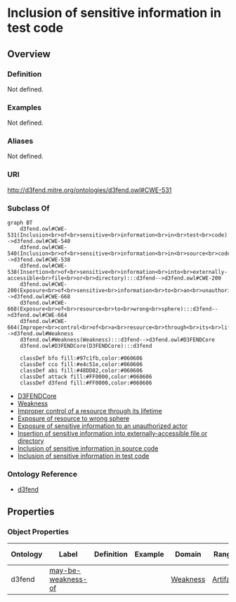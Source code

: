 # Inclusion of sensitive information in test code

## Overview

### Definition
Not defined.

### Examples
Not defined.

### Aliases
Not defined.

### URI
http://d3fend.mitre.org/ontologies/d3fend.owl#CWE-531

### Subclass Of
```mermaid
graph BT
    d3fend.owl#CWE-531(Inclusion<br>of<br>sensitive<br>information<br>in<br>test<br>code):::d3fend-->d3fend.owl#CWE-540
    d3fend.owl#CWE-540(Inclusion<br>of<br>sensitive<br>information<br>in<br>source<br>code):::d3fend-->d3fend.owl#CWE-538
    d3fend.owl#CWE-538(Insertion<br>of<br>sensitive<br>information<br>into<br>externally-accessible<br>file<br>or<br>directory):::d3fend-->d3fend.owl#CWE-200
    d3fend.owl#CWE-200(Exposure<br>of<br>sensitive<br>information<br>to<br>an<br>unauthorized<br>actor):::d3fend-->d3fend.owl#CWE-668
    d3fend.owl#CWE-668(Exposure<br>of<br>resource<br>to<br>wrong<br>sphere):::d3fend-->d3fend.owl#CWE-664
    d3fend.owl#CWE-664(Improper<br>control<br>of<br>a<br>resource<br>through<br>its<br>lifetime):::d3fend-->d3fend.owl#Weakness
    d3fend.owl#Weakness(Weakness):::d3fend-->d3fend.owl#D3FENDCore
    d3fend.owl#D3FENDCore(D3FENDCore):::d3fend
    
    classDef bfo fill:#97c1fb,color:#060606
    classDef cco fill:#e4c51e,color:#060606
    classDef abi fill:#48DD82,color:#060606
    classDef attack fill:#FF0000,color:#060606
    classDef d3fend fill:#FF0000,color:#060606
```

- [D3FENDCore](/docs/ontology/reference/model/D3FENDCore/D3FENDCore.md)
- [Weakness](/docs/ontology/reference/model/D3FENDCore/Weakness/Weakness.md)
- [Improper control of a resource through its lifetime](/docs/ontology/reference/model/D3FENDCore/Weakness/Improper%20control%20of%20a%20resource%20through%20its%20lifetime/Improper%20control%20of%20a%20resource%20through%20its%20lifetime.md)
- [Exposure of resource to wrong sphere](/docs/ontology/reference/model/D3FENDCore/Weakness/Improper%20control%20of%20a%20resource%20through%20its%20lifetime/Exposure%20of%20resource%20to%20wrong%20sphere/Exposure%20of%20resource%20to%20wrong%20sphere.md)
- [Exposure of sensitive information to an unauthorized actor](/docs/ontology/reference/model/D3FENDCore/Weakness/Improper%20control%20of%20a%20resource%20through%20its%20lifetime/Exposure%20of%20resource%20to%20wrong%20sphere/Exposure%20of%20sensitive%20information%20to%20an%20unauthorized%20actor/Exposure%20of%20sensitive%20information%20to%20an%20unauthorized%20actor.md)
- [Insertion of sensitive information into externally-accessible file or directory](/docs/ontology/reference/model/D3FENDCore/Weakness/Improper%20control%20of%20a%20resource%20through%20its%20lifetime/Exposure%20of%20resource%20to%20wrong%20sphere/Exposure%20of%20sensitive%20information%20to%20an%20unauthorized%20actor/Insertion%20of%20sensitive%20information%20into%20externally-accessible%20file%20or%20directory/Insertion%20of%20sensitive%20information%20into%20externally-accessible%20file%20or%20directory.md)
- [Inclusion of sensitive information in source code](/docs/ontology/reference/model/D3FENDCore/Weakness/Improper%20control%20of%20a%20resource%20through%20its%20lifetime/Exposure%20of%20resource%20to%20wrong%20sphere/Exposure%20of%20sensitive%20information%20to%20an%20unauthorized%20actor/Insertion%20of%20sensitive%20information%20into%20externally-accessible%20file%20or%20directory/Inclusion%20of%20sensitive%20information%20in%20source%20code/Inclusion%20of%20sensitive%20information%20in%20source%20code.md)
- [Inclusion of sensitive information in test code](/docs/ontology/reference/model/D3FENDCore/Weakness/Improper%20control%20of%20a%20resource%20through%20its%20lifetime/Exposure%20of%20resource%20to%20wrong%20sphere/Exposure%20of%20sensitive%20information%20to%20an%20unauthorized%20actor/Insertion%20of%20sensitive%20information%20into%20externally-accessible%20file%20or%20directory/Inclusion%20of%20sensitive%20information%20in%20source%20code/Inclusion%20of%20sensitive%20information%20in%20test%20code/Inclusion%20of%20sensitive%20information%20in%20test%20code.md)


### Ontology Reference
- [d3fend](http://d3fend.mitre.org/ontologies/d3fend.owl#)

## Properties
### Object Properties
| Ontology | Label | Definition | Example | Domain | Range | Inverse Of |
|----------|-------|------------|---------|--------|-------|------------|
| d3fend | [may-be-weakness-of](http://d3fend.mitre.org/ontologies/d3fend.owl#may-be-weakness-of) |  |  | [Weakness](/docs/ontology/reference/model/D3FENDCore/Weakness/Weakness.md) | [Artifact](/docs/ontology/reference/model/D3FENDCore/Artifact/Artifact.md) | [may-have-weakness](http://d3fend.mitre.org/ontologies/d3fend.owl#may-have-weakness) |

